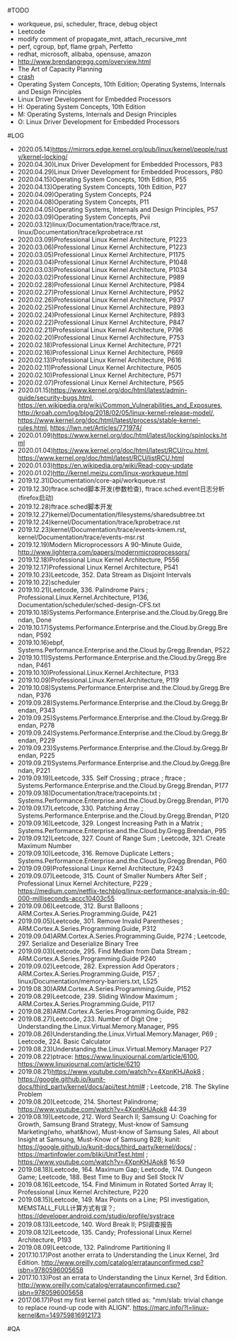 #TODO
- workqueue, psi, scheduler, ftrace, debug object
- Leetcode
- modify comment of propagate_mnt, attach_recursive_mnt
- perf, cgroup, bpf, flame grpah, Perfetto
- redhat, microsoft, alibaba, opensuse, amazon
- http://www.brendangregg.com/overview.html
- The Art of Capacity Planning
- [crash](https://people.redhat.com/anderson/)
- Operating System Concepts, 10th Edition; Operating Systems, Internals and Design Principles
- Linux Driver Development for Embedded Processors
- H: Operating System Concepts, 10th Edition
- M: Operating Systems, Internals and Design Principles
- O: Linux Driver Development for Embedded Processors

#LOG
- 2020.05.14)https://mirrors.edge.kernel.org/pub/linux/kernel/people/rusty/kernel-locking/
- 2020.04.30)Linux Driver Development for Embedded Processors, P83
- 2020.04.29)Linux Driver Development for Embedded Processors, P80
- 2020.04.15)Operating System Concepts, 10th Edition, P55
- 2020.04.13)Operating System Concepts, 10th Edition, P27
- 2020.04.09)Operating System Concepts, P24
- 2020.04.08)Operating System Concepts, P11
- 2020.04.05)Operating Systems, Internals and Design Principles, P57
- 2020.03.09)Operating System Concepts, Pvii
- 2020.03.12)linux/Documentation/trace/ftrace.rst, linux/Documentation/trace/kprobetrace.rst
- 2020.03.09)Professional Linux Kernel Architecture, P1223
- 2020.03.06)Professional Linux Kernel Architecture, P1223
- 2020.03.05)Professional Linux Kernel Architecture, P1175
- 2020.03.04)Professional Linux Kernel Architecture, P1048
- 2020.03.03)Professional Linux Kernel Architecture, P1034
- 2020.03.02)Professional Linux Kernel Architecture, P989
- 2020.02.28)Professional Linux Kernel Architecture, P984
- 2020.02.27)Professional Linux Kernel Architecture, P952
- 2020.02.26)Professional Linux Kernel Architecture, P937
- 2020.02.25)Professional Linux Kernel Architecture, P893
- 2020.02.24)Professional Linux Kernel Architecture, P893
- 2020.02.22)Professional Linux Kernel Architecture, P847
- 2020.02.21)Professional Linux Kernel Architecture, P796
- 2020.02.20)Professional Linux Kernel Architecture, P753
- 2020.02.18)Professional Linux Kernel Architecture, P721
- 2020.02.16)Professional Linux Kernel Architecture, P669
- 2020.02.13)Professional Linux Kernel Architecture, P616
- 2020.02.11)Professional Linux Kernel Architecture, P605
- 2020.02.10)Professional Linux Kernel Architecture, P571
- 2020.02.07)Professional Linux Kernel Architecture, P565
- 2020.01.15)https://www.kernel.org/doc/html/latest/admin-guide/security-bugs.html, https://en.wikipedia.org/wiki/Common_Vulnerabilities_and_Exposures, http://kroah.com/log/blog/2018/02/05/linux-kernel-release-model/, https://www.kernel.org/doc/html/latest/process/stable-kernel-rules.html, https://lwn.net/Articles/771974/
- 2020.01.09)https://www.kernel.org/doc/html/latest/locking/spinlocks.html
- 2020.01.04)https://www.kernel.org/doc/html/latest/RCU/rcu.html, https://www.kernel.org/doc/html/latest/RCU/listRCU.html
- 2020.01.03)https://en.wikipedia.org/wiki/Read-copy-update
- 2020.01.02)http://kernel.meizu.com/linux-workqueue.html
- 2019.12.31)Documentation/core-api/workqueue.rst
- 2019.12.30)ftrace.sched脚本开发(参数检查), ftrace.sched.event日志分析(firefox启动)
- 2019.12.28)ftrace.sched脚本开发
- 2019.12.27)kernel/Documentation/filesystems/sharedsubtree.txt
- 2019.12.24)kernel/Documentation/trace/kprobetrace.rst
- 2019.12.23)kernel/Documentation/trace/events-kmem.rst, kernel/Documentation/trace/events-msr.rst
- 2019.12.19)Modern Microprocessors A 90-Minute Guide, http://www.lighterra.com/papers/modernmicroprocessors/
- 2019.12.18)Professional Linux Kernel Architecture, P556
- 2019.12.17)Professional Linux Kernel Architecture, P541
- 2019.10.23)Leetcode, 352. Data Stream as Disjoint Intervals
- 2019.10.22)scheduler
- 2019.10.21)Leetcode, 336. Palindrome Pairs ; Professional.Linux.Kernel.Architecture, P136, Documentation/scheduler/sched-design-CFS.txt
- 2019.10.18)Systems.Performance.Enterprise.and.the.Cloud.by.Gregg.Brendan, Done
- 2019.10.17)Systems.Performance.Enterprise.and.the.Cloud.by.Gregg.Brendan, P592
- 2019.10.16)ebpf, Systems.Performance.Enterprise.and.the.Cloud.by.Gregg.Brendan, P522
- 2019.10.11)Systems.Performance.Enterprise.and.the.Cloud.by.Gregg.Brendan, P461
- 2019.10.10)Professional.Linux.Kernel.Architecture, P133
- 2019.10.09)Professional.Linux.Kernel.Architecture, P119
- 2019.10.08)Systems.Performance.Enterprise.and.the.Cloud.by.Gregg.Brendan, P376
- 2019.09.28)Systems.Performance.Enterprise.and.the.Cloud.by.Gregg.Brendan, P343
- 2019.09.25)Systems.Performance.Enterprise.and.the.Cloud.by.Gregg.Brendan, P278
- 2019.09.24)Systems.Performance.Enterprise.and.the.Cloud.by.Gregg.Brendan, P229
- 2019.09.23)Systems.Performance.Enterprise.and.the.Cloud.by.Gregg.Brendan, P225
- 2019.09.21)Systems.Performance.Enterprise.and.the.Cloud.by.Gregg.Brendan, P221
- 2019.09.19)Leetcode, 335. Self Crossing ; ptrace ; ftrace ; Systems.Performance.Enterprise.and.the.Cloud.by.Gregg.Brendan, P177
- 2019.09.18)Documentation/trace/tracepoints.txt ; Systems.Performance.Enterprise.and.the.Cloud.by.Gregg.Brendan, P170
- 2019.09.17)Leetcode, 330. Patching Array ; Systems.Performance.Enterprise.and.the.Cloud.by.Gregg.Brendan, P120
- 2019.09.16)Leetcode, 329. Longest Increasing Path in a Matrix ; Systems.Performance.Enterprise.and.the.Cloud.by.Gregg.Brendan, P95
- 2019.09.12)Leetcode, 327. Count of Range Sum ; Leetcode, 321. Create Maximum Number
- 2019.09.10)Leetcode, 316. Remove Duplicate Letters ; Systems.Performance.Enterprise.and.the.Cloud.by.Gregg.Brendan, P60
- 2019.09.09)Professional Linux Kernel Architecture, P243
- 2019.09.07)Leetcode, 315. Count of Smaller Numbers After Self ; Professional Linux Kernel Architecture, P229 ; https://medium.com/netflix-techblog/linux-performance-analysis-in-60-000-milliseconds-accc10403c55
- 2019.09.06)Leetcode, 312. Burst Balloons ; ARM.Cortex.A.Series.Programming.Guide, P421
- 2019.09.05)Leetcode, 301. Remove Invalid Parentheses ; ARM.Cortex.A.Series.Programming.Guide, P312
- 2019.09.04)ARM.Cortex.A.Series.Programming.Guide, P274 ; Leetcode, 297. Serialize and Deserialize Binary Tree
- 2019.09.03)Leetcode, 295. Find Median from Data Stream ; ARM.Cortex.A.Series.Programming.Guide P240
- 2019.09.02)Leetcode, 282. Expression Add Operators ; ARM.Cortex.A.Series.Programming.Guide, P157 ; linux/Documentation/memory-barriers.txt, L525
- 2019.08.30)ARM.Cortex.A.Series.Programming.Guide, P152
- 2019.08.29)Leetcode, 239. Sliding Window Maximum ; ARM.Cortex.A.Series.Programming.Guide, P117
- 2019.08.28)ARM.Cortex.A.Series.Programming.Guide, P82
- 2019.08.27)Leetcode, 233. Number of Digit One ; Understanding.the.Linux.Virtual.Memory.Manager, P95
- 2019.08.26)Understanding.the.Linux.Virtual.Memory.Manager, P69 ; Leetcode, 224. Basic Calculator
- 2019.08.23)Understanding.the.Linux.Virtual.Memory.Manager P27
- 2019.08.22)ptrace: https://www.linuxjournal.com/article/6100, https://www.linuxjournal.com/article/6210
- 2019.08.21)https://www.youtube.com/watch?v=4XpnKHJAok8 ; https://google.github.io/kunit-docs/third_party/kernel/docs/api/test.html# ; Leetcode, 218. The Skyline Problem
- 2019.08.20)Leetcode, 214. Shortest Palindrome; https://www.youtube.com/watch?v=4XpnKHJAok8 44:39
- 2019.08.19)Leetcode, 212. Word Search II; Samsung U: Coaching for Growth, Samsung Brand Strategy, Must-know of Samsung Marketing(who, what&how), Must-know of Samsung Sales, All about Insight at Samsung, Must-Know of Samsung B2B; kunit: https://google.github.io/kunit-docs/third_party/kernel/docs/ ; https://martinfowler.com/bliki/UnitTest.html ; https://www.youtube.com/watch?v=4XpnKHJAok8 16:59
- 2019.08.18)Leetcode, 164. Maximum Gap; Leetcode, 174. Dungeon Game; Leetcode, 188. Best Time to Buy and Sell Stock IV
- 2019.08.16)Leetcode, 154. Find Minimum in Rotated Sorted Array II; Professional Linux Kernel Architecture, P220
- 2019.08.15)Leetcode, 149. Max Points on a Line; PSI investigation, MEMSTALL_FULL计算方式有误？; https://developer.android.com/studio/profile/systrace
- 2019.08.13)Leetcode, 140. Word Break II; PSI调查报告
- 2019.08.12)Leetcode, 135. Candy; Professional Linux Kernel Architecture, P193
- 2019.08.09)Leetcode, 132. Palindrome Partitioning II
- 2017.10.17)Post another errata to Understanding the Linux Kernel, 3rd Edition. http://www.oreilly.com/catalog/errataunconfirmed.csp?isbn=9780596005658
- 2017.10.13)Post an errata to Understanding the Linux Kernel, 3rd Edition. http://www.oreilly.com/catalog/errataunconfirmed.csp?isbn=9780596005658
- 2017.06.17)Post my first kernel patch titled as: "mm/slab: trivial change to replace round-up code with ALIGN". https://marc.info/?l=linux-kernel&m=149759816912173

#QA
